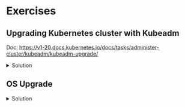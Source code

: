 # Exercises

## Upgrading Kubernetes cluster with Kubeadm

Doc: https://v1-20.docs.kubernetes.io/docs/tasks/administer-cluster/kubeadm/kubeadm-upgrade/

<details><summary>Solution</summary>
<p>

### Upgrading control plane nodes

```bash
# Upgrade kudeadm (change x to the patch version)
apt-get update && apt-get install -y --allow-change-held-packages kubeadm=1.20.x-00

# Verify upgrade plan
kubeadm version && kubeadm upgrade plan

# replace x with the patch version you picked for this upgrade (this will take a while)
sudo kubeadm upgrade apply v1.20.x

# Upgrade kubelet and kubectl (change X to patch version)
apt-get update && apt-get install -y --allow-change-held-packages kubelet=1.20.x-00 kubectl=1.20.x-00

# Restart the kubelet
sudo systemctl daemon-reload
sudo systemctl restart kubelet

# Verify Controlplane node is upgraded
kubectl get nodes
```
### Upgrading worker nodes
```bash
# Drain node
kubectl drain <node name> --ignore-daemonsets

# SSH into the node
ssh <node name>

# Upgrade kubeadm
apt-get update && apt-get install -y --allow-change-held-packages kubeadm=1.20.x-00

# Upgrade node
sudo kubeadm upgrade node

# Upgrade kubelet and kubectl
apt-get update && apt-get install -y --allow-change-held-packages kubelet=1.20.x-00 kubectl=1.20.x-00

sudo systemctl daemon-reload
sudo systemctl restart kubelet

kubectl uncordon <node-to-drain>
```

### Verify upgrade status
```bash
kubectl get nodes
```
`STATUS` column should show `Ready` for all your nodes and the version number should be updated.

</p>
</details>

## OS Upgrade

<details><summary>Solution</summary>
<p>

### Make a Node to become unschedulable
```bash
# Also move pods to other clusters
kubectl drain <node name> --ignore-daemonset

# Do not move the pods
kubectl cordon <node name>
```

### Upgrade the OS of node
```
# Stop Kubernetes from being updated
sudo apt-mark hold kubeadm kubelet kubectl 
sudo apt update && sudo apt upgrade -y

# Reboot if required
sudo reboot
```

### Set Worker's node to be schedulable again
```
kubectl uncordon <node name>
```

</p>
</details>
